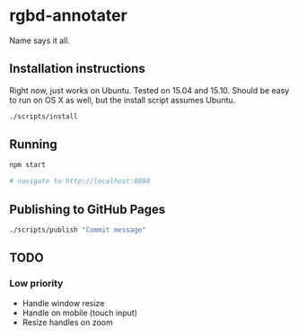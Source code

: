 # rgbd-annotater
Name says it all.

## Installation instructions
Right now, just works on Ubuntu. Tested on 15.04 and 15.10. Should be easy to run on OS X as well, but the install script assumes Ubuntu.

```bash
./scripts/install
```

## Running
```bash
npm start

# navigate to http://localhost:8080
```

## Publishing to GitHub Pages
```bash
./scripts/publish "Commit message"
```

## TODO

### Low priority
- Handle window resize
- Handle on mobile (touch input)
- Resize handles on zoom